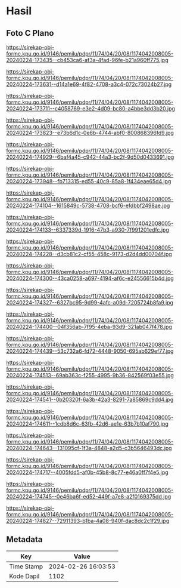 # Hasil

## Foto C Plano

https://sirekap-obj-formc.kpu.go.id/9146/pemilu/pdpr/11/74/04/20/08/1174042008005-20240224-173435--cb453ca6-af3a-4fad-96fe-b21a960ff775.jpg

https://sirekap-obj-formc.kpu.go.id/9146/pemilu/pdpr/11/74/04/20/08/1174042008005-20240224-173631--d14a1e69-4f82-4708-a3c4-072c73024b27.jpg

https://sirekap-obj-formc.kpu.go.id/9146/pemilu/pdpr/11/74/04/20/08/1174042008005-20240224-173711--c4058769-e3e2-4d09-bc80-a4bbe3dd3b20.jpg

https://sirekap-obj-formc.kpu.go.id/9146/pemilu/pdpr/11/74/04/20/08/1174042008005-20240224-173823--e73b6d1c-0e6b-4744-abf0-800868396fd9.jpg

https://sirekap-obj-formc.kpu.go.id/9146/pemilu/pdpr/11/74/04/20/08/1174042008005-20240224-174929--6baf4a45-c942-44a3-bc2f-9d50d0433691.jpg

https://sirekap-obj-formc.kpu.go.id/9146/pemilu/pdpr/11/74/04/20/08/1174042008005-20240224-173948--fb713315-ed55-40c9-85a8-1f434eae65d4.jpg

https://sirekap-obj-formc.kpu.go.id/9146/pemilu/pdpr/11/74/04/20/08/1174042008005-20240224-174104--1615849c-5738-4708-bcf6-efdbbf2498ae.jpg

https://sirekap-obj-formc.kpu.go.id/9146/pemilu/pdpr/11/74/04/20/08/1174042008005-20240224-174133--6337339d-1916-47b3-a930-7f991201edfc.jpg

https://sirekap-obj-formc.kpu.go.id/9146/pemilu/pdpr/11/74/04/20/08/1174042008005-20240224-174228--d3cb81c2-cf55-458c-9173-d2d4dd00704f.jpg

https://sirekap-obj-formc.kpu.go.id/9146/pemilu/pdpr/11/74/04/20/08/1174042008005-20240224-174300--43ca0258-a697-4194-af6c-e24556615b4d.jpg

https://sirekap-obj-formc.kpu.go.id/9146/pemilu/pdpr/11/74/04/20/08/1174042008005-20240224-174327--6327bc95-9d99-4afc-a09d-7205724b8fa9.jpg

https://sirekap-obj-formc.kpu.go.id/9146/pemilu/pdpr/11/74/04/20/08/1174042008005-20240224-174400--04f356ab-7f95-4eba-93d9-321ab047f478.jpg

https://sirekap-obj-formc.kpu.go.id/9146/pemilu/pdpr/11/74/04/20/08/1174042008005-20240224-174439--53c732a6-fd72-4448-9050-695ab629ef77.jpg

https://sirekap-obj-formc.kpu.go.id/9146/pemilu/pdpr/11/74/04/20/08/1174042008005-20240224-174513--69ab363c-f255-4995-9b36-842569f03e55.jpg

https://sirekap-obj-formc.kpu.go.id/9146/pemilu/pdpr/11/74/04/20/08/1174042008005-20240224-174541--0b20320f-6a3b-42a3-8291-7a85869c9dd4.jpg

https://sirekap-obj-formc.kpu.go.id/9146/pemilu/pdpr/11/74/04/20/08/1174042008005-20240224-174611--1cdb8d6c-63fb-42d6-ae1e-63b7b10af790.jpg

https://sirekap-obj-formc.kpu.go.id/9146/pemilu/pdpr/11/74/04/20/08/1174042008005-20240224-174643--131095cf-1f3a-4848-a2d5-c3b5646493dc.jpg

https://sirekap-obj-formc.kpu.go.id/9146/pemilu/pdpr/11/74/04/20/08/1174042008005-20240224-174717--4005fdd5-af0b-45b8-8c77-e46a0ff7f4e5.jpg

https://sirekap-obj-formc.kpu.go.id/9146/pemilu/pdpr/11/74/04/20/08/1174042008005-20240224-174745--0e46ba6f-ed52-449f-a7e8-a2f0169375dd.jpg

https://sirekap-obj-formc.kpu.go.id/9146/pemilu/pdpr/11/74/04/20/08/1174042008005-20240224-174827--72911393-b1ba-4a08-940f-dac8dc2c1f29.jpg


## Metadata

| Key        | Value               |
| ---------- | ------------------- |
| Time Stamp | 2024-02-26 16:03:53 |
| Kode Dapil | 1102                |



